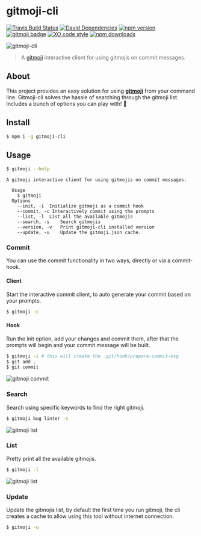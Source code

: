 # gitmoji-cli

[![Travis Build Status](https://img.shields.io/travis/carloscuesta/gitmoji-cli.svg?style=flat-square)](https://travis-ci.org/carloscuesta/gitmoji-cli)
[![David Dependencies](https://img.shields.io/david/carloscuesta/gitmoji-cli.svg?style=flat-square)](https://david-dm.org/carloscuesta/gitmoji-cli)
[![npm version](https://img.shields.io/npm/v/gitmoji-cli.svg?style=flat-square)](https://www.npmjs.com/package/gitmoji-cli)
[![gitmoji badge](https://img.shields.io/badge/gitmoji-%20😜%20😍-FFDD67.svg?style=flat-square)](https://github.com/carloscuesta/gitmoji)
[![XO code style](https://img.shields.io/badge/code_style-XO-5ed9c7.svg?style=flat-square)](https://github.com/sindresorhus/xo)
[![npm downloads](https://img.shields.io/npm/dt/gitmoji-cli.svg?style=flat-square)](https://www.npmjs.com/package/gitmoji-cli)

![gitmoji-cli](https://cloud.githubusercontent.com/assets/7629661/20454643/11eb9e40-ae47-11e6-90db-a1ad8a87b495.gif)

> A [gitmoji](https://github.com/carloscuesta/gitmoji) interactive client for using gitmojis on commit messages.

## About

This project provides an easy solution for using [**gitmoji**](https://github.com/carloscuesta/gitmoji) from your command line. Gitmoji-cli solves the hassle of searching through the gitmoji list. Includes a bunch of options you can play with! :tada:

## Install

```bash
$ npm i -g gitmoji-cli
```

## Usage

```bash
$ gitmoji --help
```

```
A gitmoji interactive client for using gitmojis on commit messages.

  Usage
    $ gitmoji
  Options
  	--init, -i	Initialize gitmoji as a commit hook
  	--commit, -c Interactively commit using the prompts
  	--list, -l  List all the available gitmojis
  	--search, -s	Search gitmojis
	--version, -v	Print gitmoji-cli installed version
	--update, -u	Update the gitmoji.json cache.
```

### Commit

You can use the commit functionality in two ways, directly or via a commit-hook.

#### Client

Start the interactive commit client, to auto generate your commit based on your prompts.

```bash
$ gitmoji -c
```

#### Hook

Run the init option, add your changes and commit them, after that the prompts will begin and your commit message will be built.

```bash
$ gitmoji -i # this will create the .git/hook/prepare-commit-msg
$ git add .
$ git commit
```

![gitmoji commit](https://cloud.githubusercontent.com/assets/7629661/20454513/5db2750a-ae43-11e6-99d7-4757108fe640.png)

### Search

Search using specific keywords to find the right gitmoji.

```bash
$ gitmoji bug linter -s
```

![gitmoji list](https://cloud.githubusercontent.com/assets/7629661/20454469/1815550e-ae42-11e6-8c23-33ab7a3e48a3.png)


### List

Pretty print all the available gitmojis.

```bash
$ gitmoji -l
```

![gitmoji list](https://cloud.githubusercontent.com/assets/7629661/20454472/1c351e6c-ae42-11e6-8f3c-da73429d8eff.png)

### Update

Update the gitmojis list, by default the first time you run gitmoji, the cli creates a cache to allow using this tool without internet connection.

```bash
$ gitmoji -u
```
